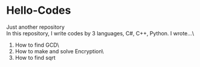 # Hello-Codes
Just another repository\
In this repository, I write codes by 3 languages, C#, C++, Python.
I wrote...\
1. How to find GCD\
2. How to make and solve Encryption\
3. How to find sqrt
